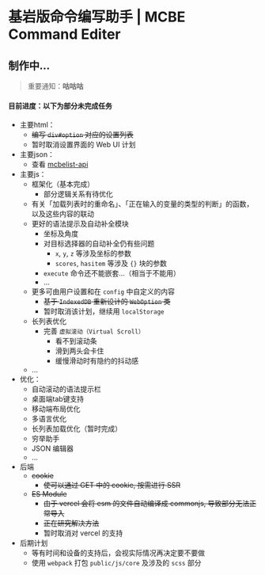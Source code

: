 # 基岩版命令编写助手 | MCBE Command Editer

## 制作中...

> 重要通知：**咕咕咕**

#### 目前进度：以下为部分未完成任务

- 主要html：
    - ~~编写 `div#option` 对应的设置列表~~
    - 暂时取消设置界面的 Web UI 计划
- 主要json：
    - 查看 [mcbelist-api](https://github.com/PFiS1737/mcbelist-api)
- 主要js：
    - 框架化（基本完成）
        - 部分逻辑关系有待优化
    - 有关「加载列表时的重命名」、「正在输入的变量的类型的判断」的函数，以及这些内容的联动
    - 更好的语法提示及自动补全模块
        - 坐标及角度
        - 对目标选择器的自动补全仍有些问题
            - `x`, `y`, `z` 等涉及坐标的参数
            - `scores`, `hasitem` 等涉及 `{}` 块的参数
        - `execute` 命令还不能嵌套...（相当于不能用）
        - ...
    - 更多可由用户设置和在 `config` 中自定义的内容
        - ~~基于 `IndexedDB` 重新设计的 `WebOption` 类~~
        - 暂时取消该计划，继续用 `localStorage`
    - 长列表优化
        - 完善 `虚拟滚动（Virtual Scroll）`
            - 看不到滚动条
            - 滑到两头会卡住
            - 缓慢滑动时有隐约的抖动感
    - ...
- 优化：
    - 自动滚动的语法提示栏
    - 桌面端tab键支持
    - 移动端布局优化
    - 多语言优化
    - 长列表加载优化（暂时完成）
    - 穷举助手
    - JSON 编辑器
    - ...
- 后端
    - ~~cookie~~
        - ~~使可以通过 GET 中的 cookie, 按需进行 SSR~~
    - ~~ES Module~~
        - ~~由于 vercel 会将 esm 的文件自动编译成 commonjs, 导致部分无法正常导入~~
        - ~~正在研究解决方法~~
        - 暂时取消对 vercel 的支持
- 后期计划
    - 等有时间和设备的支持后，会视实际情况再决定要不要做
    - 使用 `webpack` 打包 `public/js/core` 及涉及的 `scss` 部分